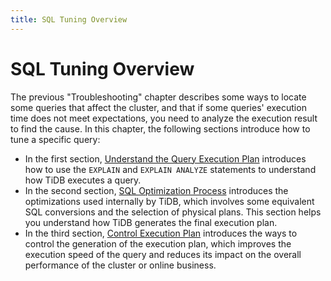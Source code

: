 ```yaml
---
title: SQL Tuning Overview
---
```


# SQL Tuning Overview

The previous "Troubleshooting" chapter describes some ways to locate some queries that affect the cluster, and that if some queries' execution time does not meet expectations, you need to analyze the execution result to find the cause. In this chapter, the following sections introduce how to tune a specific query:

- In the first section, [Understand the Query Execution Plan](/query-execution-plan.md) introduces how to use the `EXPLAIN` and `EXPLAIN ANALYZE` statements to understand how TiDB executes a query.
- In the second section, [SQL Optimization Process](/sql-optimization-concepts.md) introduces the optimizations used internally by TiDB, which involves some equivalent SQL conversions and the selection of physical plans. This section helps you understand how TiDB generates the final execution plan.
- In the third section, [Control Execution Plan](/control-execution-plan.md) introduces the ways to control the generation of the execution plan, which improves the execution speed of the query and reduces its impact on the overall performance of the cluster or online business.
